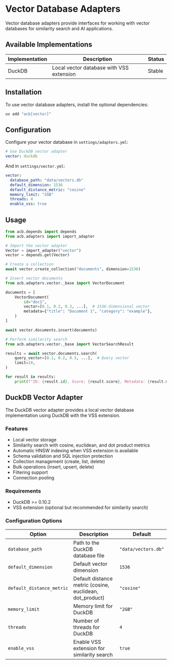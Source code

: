 # Vector Database Adapters

Vector database adapters provide interfaces for working with vector databases for similarity search and AI applications.

## Available Implementations

| Implementation | Description | Status |
| -------------- | ----------- | ------ |
| DuckDB | Local vector database with VSS extension | Stable |

## Installation

To use vector database adapters, install the optional dependencies:

```bash
uv add "acb[vector]"
```

## Configuration

Configure your vector database in `settings/adapters.yml`:

```yaml
# Use DuckDB vector adapter
vector: duckdb
```

And in `settings/vector.yml`:

```yaml
vector:
  database_path: "data/vectors.db"
  default_dimension: 1536
  default_distance_metric: "cosine"
  memory_limit: "2GB"
  threads: 4
  enable_vss: true
```

## Usage

```python
from acb.depends import depends
from acb.adapters import import_adapter

# Import the vector adapter
Vector = import_adapter("vector")
vector = depends.get(Vector)

# Create a collection
await vector.create_collection("documents", dimension=1536)

# Insert vector documents
from acb.adapters.vector._base import VectorDocument

documents = [
    VectorDocument(
        id="doc1",
        vector=[0.1, 0.2, 0.3, ...],  # 1536-dimensional vector
        metadata={"title": "Document 1", "category": "example"},
    )
]

await vector.documents.insert(documents)

# Perform similarity search
from acb.adapters.vector._base import VectorSearchResult

results = await vector.documents.search(
    query_vector=[0.1, 0.2, 0.3, ...],  # Query vector
    limit=10,
)

for result in results:
    print(f"ID: {result.id}, Score: {result.score}, Metadata: {result.metadata}")
```

## DuckDB Vector Adapter

The DuckDB vector adapter provides a local vector database implementation using DuckDB with the VSS extension.

### Features

- Local vector storage
- Similarity search with cosine, euclidean, and dot product metrics
- Automatic HNSW indexing when VSS extension is available
- Schema validation and SQL injection protection
- Collection management (create, list, delete)
- Bulk operations (insert, upsert, delete)
- Filtering support
- Connection pooling

### Requirements

- DuckDB >= 0.10.2
- VSS extension (optional but recommended for similarity search)

### Configuration Options

| Option | Description | Default |
| ------ | ----------- | ------- |
| `database_path` | Path to the DuckDB database file | `"data/vectors.db"` |
| `default_dimension` | Default vector dimension | `1536` |
| `default_distance_metric` | Default distance metric (cosine, euclidean, dot_product) | `"cosine"` |
| `memory_limit` | Memory limit for DuckDB | `"2GB"` |
| `threads` | Number of threads for DuckDB | `4` |
| `enable_vss` | Enable VSS extension for similarity search | `true` |
